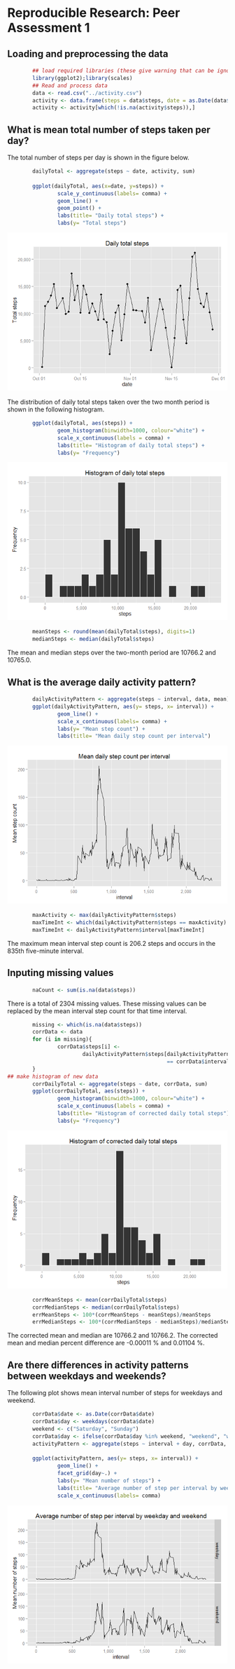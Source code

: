 # Reproducible Research: Peer Assessment 1


## Loading and preprocessing the data

```r
        ## load required libraries (these give warning that can be ignored)
        library(ggplot2);library(scales)
        ## Read and process data
        data <- read.csv("../activity.csv")
        activity <- data.frame(steps = data$steps, date = as.Date(data$date))
        activity <- activity[which(!is.na(activity$steps)),]
```
## What is mean total number of steps taken per day?
The total number of steps per day is shown in the figure below.

```r
        dailyTotal <- aggregate(steps ~ date, activity, sum)
                              
        ggplot(dailyTotal, aes(x=date, y=steps)) +
                scale_y_continuous(labels= comma) +
                geom_line() +
                geom_point() +
                labs(title= "Daily total steps") +
                labs(y= "Total steps")
```

![](PA1_template_files/figure-html/unnamed-chunk-1-1.png) 

The distribution of daily total steps taken over the two month period is shown
in the following histogram.

```r
        ggplot(dailyTotal, aes(steps)) + 
                geom_histogram(binwidth=1000, colour="white") +
                scale_x_continuous(labels = comma) +
                labs(title= "Histogram of daily total steps") +
                labs(y= "Frequency")
```

![](PA1_template_files/figure-html/unnamed-chunk-2-1.png) 

```r
        meanSteps <- round(mean(dailyTotal$steps), digits=1)
        medianSteps <- median(dailyTotal$steps)
```
The mean and median steps over the two-month period are 
10766.2 and 10765.0.

## What is the average daily activity pattern?

```r
        dailyActivityPattern <- aggregate(steps ~ interval, data, mean)
        ggplot(dailyActivityPattern, aes(y= steps, x= interval)) +
                geom_line() +
                scale_x_continuous(labels= comma) +
                labs(y= "Mean step count") +
                labs(title= "Mean daily step count per interval")
```

![](PA1_template_files/figure-html/unnamed-chunk-4-1.png) 

```r
        maxActivity <- max(dailyActivityPattern$steps)
        maxTimeInt <- which(dailyActivityPattern$steps == maxActivity)
        maxTimeInt <- dailyActivityPattern$interval[maxTimeInt]
```

The maximum mean interval step count is 206.2 steps and occurs in the 
835th five-minute interval.

## Inputing missing values


```r
        naCount <- sum(is.na(data$steps))
```
There is a total of 2304 missing values. These missing values can be 
replaced by the mean interval step count for that time interval.

```r
        missing <- which(is.na(data$steps))
        corrData <- data
        for (i in missing){
                corrData$steps[i] <- 
                        dailyActivityPattern$steps[dailyActivityPattern$interval 
                                                   == corrData$interval[i]]
        }
## make histogram of new data
        corrDailyTotal <- aggregate(steps ~ date, corrData, sum)
        ggplot(corrDailyTotal, aes(steps)) +
                geom_histogram(binwidth=1000, colour="white") +
                scale_x_continuous(labels = comma) +
                labs(title= "Histogram of corrected daily total steps") +
                labs(y= "Frequency")
```

![](PA1_template_files/figure-html/unnamed-chunk-6-1.png) 

```r
        corrMeanSteps <- mean(corrDailyTotal$steps)
        corrMedianSteps <- median(corrDailyTotal$steps)
        errMeanSteps <- 100*(corrMeanSteps - meanSteps)/meanSteps
        errMedianSteps <- 100*(corrMedianSteps - medianSteps)/medianSteps
```
The corrected mean and median are 
10766.2 and 10766.2.
The corrected mean and median percent difference are
-0.00011 % and 0.01104 %.

## Are there differences in activity patterns between weekdays and weekends?
The following plot shows mean interval number of steps for weekdays and weekend.

```r
        corrData$date <- as.Date(corrData$date)
        corrData$day <- weekdays(corrData$date)
        weekend <- c("Saturday", "Sunday")
        corrData$day <- ifelse(corrData$day %in% weekend, "weekend", "weekday")
        activityPattern <- aggregate(steps ~ interval + day, corrData, mean)        

        ggplot(activityPattern, aes(y= steps, x= interval)) +
                geom_line() +
                facet_grid(day~.) +
                labs(y= "Mean number of steps") +
                labs(title= "Average number of step per interval by weekday and weekend") +
                scale_x_continuous(labels= comma)
```

![](PA1_template_files/figure-html/unnamed-chunk-7-1.png) 
